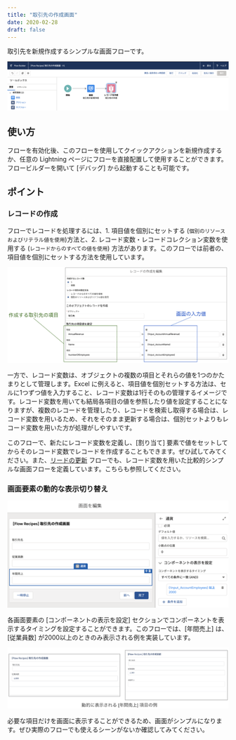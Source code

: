 ```yaml
---
title: "取引先の作成画面"
date: 2020-02-28
draft: false
---
```


取引先を新規作成するシンプルな画面フローです。

![](screenshot.png)

## 使い方
フローを有効化後、このフローを使用してクイックアクションを新規作成するか、任意の Lightning ページにフローを直接配置して使用することができます。フロービルダーを開いて [デバッグ] から起動することも可能です。

## ポイント
### レコードの作成
フローでレコードを処理するには、1. 項目値を個別にセットする (`個別のリソースおよびリテラル値を使用`)方法と、2. レコード変数・レコードコレクション変数を使用する (`レコードからのすべての値を使用`) 方法があります。このフローでは前者の、項目値を個別にセットする方法を使用しています。

![](create_record.png)

一方で、レコード変数は、オブジェクトの複数の項目とそれらの値を1つのかたまりとして管理します。Excel に例えると、項目値を個別セットする方法は、セルに1つずつ値を入力すること、レコード変数は1行そのもの管理するイメージです。レコード変数を用いても結局各項目の値を参照したり値を設定することになりますが、複数のレコードを管理したり、レコードを検索し取得する場合は、レコード変数を用いるため、それをそのまま更新する場合は、個別セットよりもレコード変数を用いた方が処理がしやすいです。

このフローで、新たにレコード変数を定義し、[割り当て] 要素で値をセットしてからそのレコード変数でレコードを作成することもできます。ぜひ試してみてください。また、[リードの更新](../lead-update-screen) フローでも、レコード変数を用いた比較的シンプルな画面フローを定義しています。こちらも参照してください。

### 画面要素の動的な表示切り替え

![](dynamic_display.png)

各画面要素の [コンポーネントの表示を設定] セクションでコンポーネントを表示するタイミングを設定することができます。このフローでは、[年間売上] は、[従業員数] が2000以上のときのみ表示される例を実装しています。

![](dynamic_display_examples.png)

必要な項目だけを画面に表示することができるため、画面がシンプルになります。ぜひ実際のフローでも使えるシーンがないか確認してみてください。